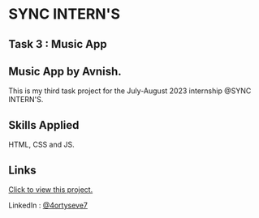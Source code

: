 
# SYNC INTERN'S 
## Task 3 : Music App
## Music App by Avnish.

This is my third task project for the July-August 2023 internship @SYNC INTERN'S.





## Skills Applied
HTML, CSS and JS.


## Links

[Click to view this project.](https://4ortyseve7.github.io/syncinterns-music-app/)

LinkedIn : [@4ortyseve7](https://www.linkedin.com/in/4ortyseve7/)
